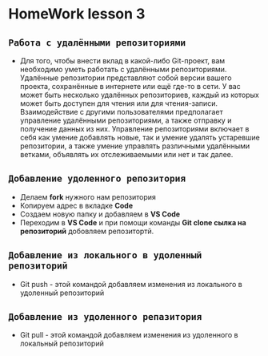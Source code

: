 # HomeWork lesson 3

## `Работа с удалёнными репозиториями`

* Для того, чтобы внести вклад в какой-либо Git-проект, вам необходимо уметь работать с удалёнными репозиториями. Удалённые репозитории представляют собой версии вашего проекта, сохранённые в интернете или ещё где-то в сети. У вас может быть несколько удалённых репозиториев, каждый из которых может быть доступен для чтения или для чтения-записи. Взаимодействие с другими пользователями предполагает управление удалёнными репозиториями, а также отправку и получение данных из них. Управление репозиториями включает в себя как умение добавлять новые, так и умение удалять устаревшие репозитории, а также умение управлять различными удалёнными ветками, объявлять их отслеживаемыми или нет и так далее.

## `Добавление удоленного репозитория`

* Делаем **fork** нужного нам репозитория
* Копируем адрес в вкладке **Code**
* Создаем новую папку и добавляем в **VS Code**
* Переходим в **VS Code** и при помощи команды **Git clone сылка на репозиторий** добовляем репозитортй.

## `Добавление из локального в удоленный репозиторий`

* Git push - этой командой добавляем изменения из локального в удоленный репозиторий

## `Добавление из удоленного репазитория`

* Git pull - этой командой добавляем изменения из удоленного в локальный репозиторий
